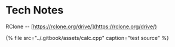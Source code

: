 # Tech Notes

RClone -- [https://rclone.org/drive/](https://rclone.org/drive/)

{% file src="../.gitbook/assets/calc.cpp" caption="test source" %}

